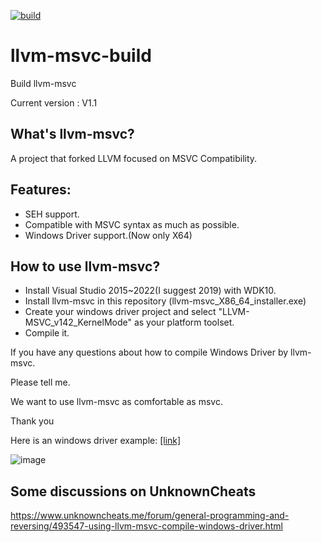 [![build](https://github.com/NewWorldComingSoon/llvm-msvc-build/actions/workflows/build.yml/badge.svg?branch=main)](https://github.com/NewWorldComingSoon/llvm-msvc-build/actions/workflows/build.yml)

# llvm-msvc-build
Build llvm-msvc

Current version : V1.1

## What's llvm-msvc?
A project that forked LLVM focused on MSVC Compatibility.

## Features:
- SEH support.
- Compatible with MSVC syntax as much as possible.
- Windows Driver support.(Now only X64)

## How to use llvm-msvc?
- Install Visual Studio 2015~2022(I suggest 2019) with WDK10.
- Install llvm-msvc in this repository (llvm-msvc_X86_64_installer.exe)
- Create your windows driver project and select "LLVM-MSVC_v142_KernelMode" as your platform toolset.
- Compile it.

If you have any questions about how to compile Windows Driver by llvm-msvc.

Please tell me.

We want to use llvm-msvc as comfortable as msvc.

Thank you

Here is an windows driver example: [[link]](https://github.com/gmh5225/LLVMWindowsDriverTest)

![image](https://github.com/NewWorldComingSoon/llvm-msvc-build/blob/main/LLVMDriverTest.png)

## Some discussions on UnknownCheats
https://www.unknowncheats.me/forum/general-programming-and-reversing/493547-using-llvm-msvc-compile-windows-driver.html

